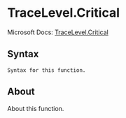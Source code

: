 ---
---

# TraceLevel.Critical

Microsoft Docs: [TraceLevel.Critical](https://docs.microsoft.com/en-us/powerquery-m/tracelevel-critical)

## Syntax

```
Syntax for this function.
```

## About

About this function.

